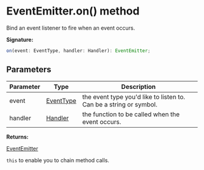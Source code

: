 # EventEmitter.on() method

Bind an event listener to fire when an event occurs.

**Signature:**

```typescript
on(event: EventType, handler: Handler): EventEmitter;
```

## Parameters

| Parameter | Type                                  | Description                                                        |
| --------- | ------------------------------------- | ------------------------------------------------------------------ |
| event     | [EventType](./puppeteer.eventtype.md) | the event type you'd like to listen to. Can be a string or symbol. |
| handler   | [Handler](./puppeteer.handler.md)     | the function to be called when the event occurs.                   |

**Returns:**

[EventEmitter](./puppeteer.eventemitter.md)

`this` to enable you to chain method calls.
